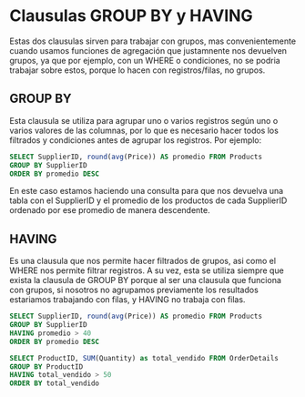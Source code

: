 # Clausulas GROUP BY y HAVING

Estas dos clausulas sirven para trabajar con grupos, mas convenientemente cuando usamos funciones de agregación que justamnente nos devuelven grupos, ya que por ejemplo, con un WHERE o condiciones, no se podria trabajar sobre estos, porque lo hacen con registros/filas, no grupos.

## GROUP BY

Esta clausula se utiliza para agrupar uno o varios registros según uno o varios valores de las columnas, por lo que es necesario hacer todos los filtrados y condiciones antes de agrupar los registros. Por ejemplo:

```sql
SELECT SupplierID, round(avg(Price)) AS promedio FROM Products
GROUP BY SupplierID
ORDER BY promedio DESC
```

En este caso estamos haciendo una consulta para que nos devuelva una tabla con el SupplierID y el promedio de los productos de cada SupplierID ordenado por ese promedio de manera descendente.

## HAVING

Es una clausula que nos permite hacer filtrados de grupos, asi como el WHERE nos permite filtrar registros. A su vez, esta se utiliza siempre que exista la clausula de GROUP BY porque al ser una clausula que funciona con grupos, si nosotros no agrupamos previamente los resultados estariamos trabajando con filas, y HAVING no trabaja con filas.

```sql
SELECT SupplierID, round(avg(Price)) AS promedio FROM Products
GROUP BY SupplierID
HAVING promedio > 40
ORDER BY promedio DESC
```

```sql
SELECT ProductID, SUM(Quantity) as total_vendido FROM OrderDetails
GROUP BY ProductID
HAVING total_vendido > 50
ORDER BY total_vendido
```